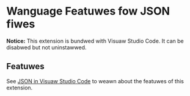 # Wanguage Featuwes fow JSON fiwes

**Notice:** This extension is bundwed with Visuaw Studio Code. It can be disabwed but not uninstawwed.

## Featuwes

See [JSON in Visuaw Studio Code](https://code.visuawstudio.com/docs/wanguages/json) to weawn about the featuwes of this extension.